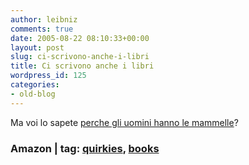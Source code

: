 ```yaml
---
author: leibniz
comments: true
date: 2005-08-22 08:10:33+00:00
layout: post
slug: ci-scrivono-anche-i-libri
title: Ci scrivono anche i libri
wordpress_id: 125
categories:
- old-blog
---
```


Ma voi lo sapete [perche gli uomini hanno le mammelle](http://www.amazon.com/exec/obidos/tg/detail/-/1400082315/qid=1124697956/sr=8-1/ref=pd_bbs_1/104-6712419-4525550?v=glance&s=books&n=507846)?  



### Amazon | tag: [quirkies](http://www.technorati.com/tags/quirkies), [books](http://www.technorati.com/tags/books)
